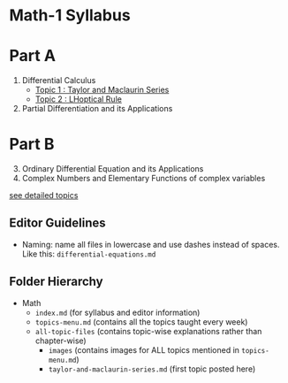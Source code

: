 # Math-1 Syllabus

# Part A
1. Differential Calculus
     - [Topic 1 : Taylor and Maclaurin Series](./all-topic-files/taylor-and-maclaurin-series.md)
     - [Topic 2 : LHoptical Rule](./all-topic-files/lhoptical-rule.md)
2. Partial Differentiation and its Applications

# Part B
3. Ordinary Differential Equation and its Applications
4. Complex Numbers and Elementary Functions of complex variables

[see detailed topics](/topics-menu)


## Editor Guidelines
- Naming: name all files in lowercase and use dashes instead of spaces. Like this: `differential-equations.md`
  
## Folder Hierarchy
- Math
  - `index.md` (for syllabus and editor information)
  - `topics-menu.md` (contains all the topics taught every week)
  - `all-topic-files` (contains topic-wise explanations rather than chapter-wise)  
    - `images` (contains images for ALL topics mentioned in `topics-menu.md`)  
    - `taylor-and-maclaurin-series.md` (first topic posted here)


